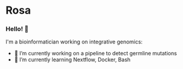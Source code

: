 # Rosa

### Hello! 👋
 I'm a bioinformatician working on integrative genomics:


- 🔭 I’m currently working on a pipeline to detect germline mutations
- 🌱 I’m currently learning Nextflow, Docker, Bash


